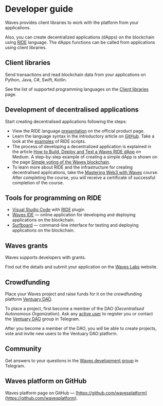 # Developer guide

Waves provides client libraries to work with the platform from your applications.

Also, you can create decentralized applications (dApps) on the blockchain using [RIDE](/ride/about-ride.md) language. The dApps functions can be called from applications using client libraries.

## Client libraries

Send transactions and read blockchain data from your applications on Python, Java, C#, Swift, Kotlin.

See the list of supported programming languages on the [Client libraries](/waves-api-and-sdk/client-libraries.md) page.

## Development of decentralised applications

Start creating decentralised applications following the steps:

- View the RIDE language [presentation](https://wavesplatform.com/products-ride) on the official product page.
- Learn the language syntax in the introductory article on [GitHub](https://github.com/KardanovIR/ride-introduction/blob/master/README.md). Take a look at the [examples](https://github.com/wavesplatform/ride-examples) of RIDE scripts.
- The process of developing a decentralized application is explained in the article [How to Build, Deploy and Test a Waves RIDE dApp](https://blog.wavesplatform.com/how-to-build-deploy-and-test-a-waves-ride-dapp-785311f58c2) on Medium. A step-by-step example of creating a simple dApp is shown on the page [Simple voting of the Waves blockchain](/smart-contracts/simple-voting-on-the-waves-blockchain.md).
- To learn more about RIDE and the infrastructure for creating decentralised applications, take the [Mastering Web3 with Waves](https://stepik.org/course/54415/promo) course. After completing the course, you will receive a certificate of successful completion of the course.

## Tools for programming on RIDE

- [Visual Studio Code](https://code.visualstudio.com/) with [RIDE](https://github.com/wavesplatform/ride-vscode) plugin
- [Waves IDE](https://ide.wavesplatform.com/) — online application for developing and deploying applications on the blockchain.
- [Surfboard](https://github.com/wavesplatform/Surfboard) — command-line interface for testing and deploying applications on the blockchain.

## Waves grants

Waves supports developers with grants.

Find out the details and submit your application on the [Waves Labs](https://waveslabs.com/grants?lang=en) website.

## Crowdfunding

Place your Waves project and raise funds for it on the crowdfunding platform [Ventuary DAO](https://beta.ventuary.space/).

To place a project, first become a member of the DAO (_Decentralised Autonomous Organization_). Ask any [active user](https://beta.ventuary.space/community) to register you or contact the [Ventuary DAO](https://t.me/ventuary_dao) group in Telegram.

After you become a member of the DAO, you will be able to create projects, vote and invite new users to the Ventuary DAO platform. 

## Community

Get answers to your questions in the [Waves development group](https://t.me/waves_ride_dapps_dev) in Telegram.

## Waves platform on GitHub

Waves platform page on GitHub — [https://github.com/wavesplatform](https://github.com/wavesplatform).
